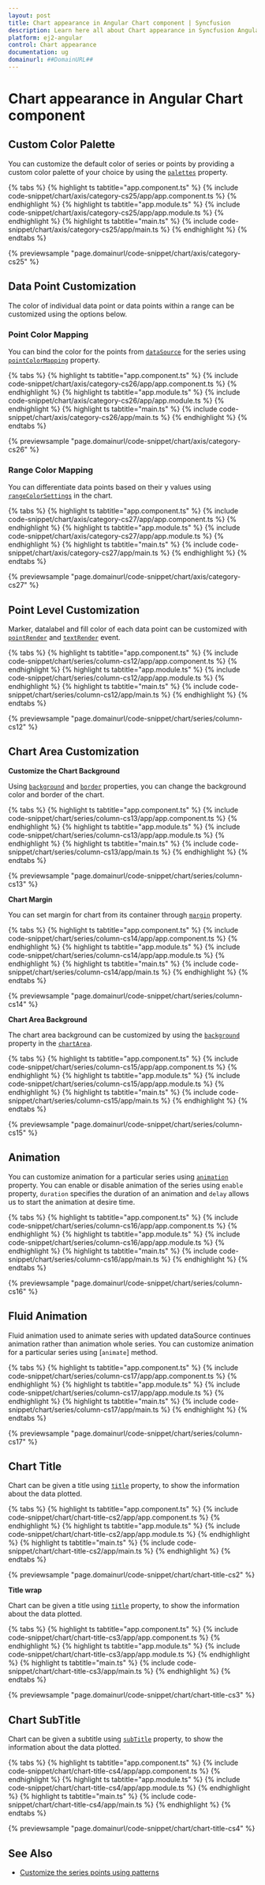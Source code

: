 ```yaml
---
layout: post
title: Chart appearance in Angular Chart component | Syncfusion
description: Learn here all about Chart appearance in Syncfusion Angular Chart component of Syncfusion Essential JS 2 and more.
platform: ej2-angular
control: Chart appearance 
documentation: ug
domainurl: ##DomainURL##
---
```


# Chart appearance in Angular Chart component

## Custom Color Palette

You can customize the default color of series or points by providing a custom color palette of your choice by
using the [`palettes`](https://ej2.syncfusion.com/angular/documentation/api/chart/#palettes) property.

{% tabs %}
{% highlight ts tabtitle="app.component.ts" %}
{% include code-snippet/chart/axis/category-cs25/app/app.component.ts %}
{% endhighlight %}
{% highlight ts tabtitle="app.module.ts" %}
{% include code-snippet/chart/axis/category-cs25/app/app.module.ts %}
{% endhighlight %}
{% highlight ts tabtitle="main.ts" %}
{% include code-snippet/chart/axis/category-cs25/app/main.ts %}
{% endhighlight %}
{% endtabs %}
  
{% previewsample "page.domainurl/code-snippet/chart/axis/category-cs25" %}

## Data Point Customization

The color of individual data point or data points within a range can be customized using the options below.

### Point Color Mapping

You can bind the color for the points from [`dataSource`](https://ej2.syncfusion.com/angular/documentation/api/chart/series/#datasource) for the series using [`pointColorMapping`](https://ej2.syncfusion.com/angular/documentation/api/chart/series/#pointcolormapping) property.

{% tabs %}
{% highlight ts tabtitle="app.component.ts" %}
{% include code-snippet/chart/axis/category-cs26/app/app.component.ts %}
{% endhighlight %}
{% highlight ts tabtitle="app.module.ts" %}
{% include code-snippet/chart/axis/category-cs26/app/app.module.ts %}
{% endhighlight %}
{% highlight ts tabtitle="main.ts" %}
{% include code-snippet/chart/axis/category-cs26/app/main.ts %}
{% endhighlight %}
{% endtabs %}
  
{% previewsample "page.domainurl/code-snippet/chart/axis/category-cs26" %}

### Range Color Mapping

You can differentiate data points based on their y values using [`rangeColorSettings`](https://ej2.syncfusion.com/angular/documentation/api/chart/rangeColorSetting/) in the chart.

{% tabs %}
{% highlight ts tabtitle="app.component.ts" %}
{% include code-snippet/chart/axis/category-cs27/app/app.component.ts %}
{% endhighlight %}
{% highlight ts tabtitle="app.module.ts" %}
{% include code-snippet/chart/axis/category-cs27/app/app.module.ts %}
{% endhighlight %}
{% highlight ts tabtitle="main.ts" %}
{% include code-snippet/chart/axis/category-cs27/app/main.ts %}
{% endhighlight %}
{% endtabs %}
  
{% previewsample "page.domainurl/code-snippet/chart/axis/category-cs27" %}

## Point Level Customization

Marker, datalabel and fill color of each data point can be customized with [`pointRender`](https://ej2.syncfusion.com/angular/documentation/api/chart/iPointRenderEventArgs/) and [`textRender`](https://ej2.syncfusion.com/angular/documentation/api/chart/iTextRenderEventArgs/) event.

{% tabs %}
{% highlight ts tabtitle="app.component.ts" %}
{% include code-snippet/chart/series/column-cs12/app/app.component.ts %}
{% endhighlight %}
{% highlight ts tabtitle="app.module.ts" %}
{% include code-snippet/chart/series/column-cs12/app/app.module.ts %}
{% endhighlight %}
{% highlight ts tabtitle="main.ts" %}
{% include code-snippet/chart/series/column-cs12/app/main.ts %}
{% endhighlight %}
{% endtabs %}
  
{% previewsample "page.domainurl/code-snippet/chart/series/column-cs12" %}

<!-- markdownlint-disable MD036 -->

## Chart Area Customization

<!-- markdownlint-disable MD036 -->

**Customize the Chart Background**

<!-- markdownlint-disable MD013 -->
Using [`background`](https://ej2.syncfusion.com/angular/documentation/api/chart/#background) and [`border`](https://ej2.syncfusion.com/angular/documentation/api/chart/#border) properties, you can change the background color and border of the chart.

{% tabs %}
{% highlight ts tabtitle="app.component.ts" %}
{% include code-snippet/chart/series/column-cs13/app/app.component.ts %}
{% endhighlight %}
{% highlight ts tabtitle="app.module.ts" %}
{% include code-snippet/chart/series/column-cs13/app/app.module.ts %}
{% endhighlight %}
{% highlight ts tabtitle="main.ts" %}
{% include code-snippet/chart/series/column-cs13/app/main.ts %}
{% endhighlight %}
{% endtabs %}
  
{% previewsample "page.domainurl/code-snippet/chart/series/column-cs13" %}

**Chart Margin**

You can set margin for chart from its container through [`margin`](https://ej2.syncfusion.com/angular/documentation/api/chart/#margin) property.

{% tabs %}
{% highlight ts tabtitle="app.component.ts" %}
{% include code-snippet/chart/series/column-cs14/app/app.component.ts %}
{% endhighlight %}
{% highlight ts tabtitle="app.module.ts" %}
{% include code-snippet/chart/series/column-cs14/app/app.module.ts %}
{% endhighlight %}
{% highlight ts tabtitle="main.ts" %}
{% include code-snippet/chart/series/column-cs14/app/main.ts %}
{% endhighlight %}
{% endtabs %}
  
{% previewsample "page.domainurl/code-snippet/chart/series/column-cs14" %}

**Chart Area Background**

The chart area background can be customized by using the [`background`](https://ej2.syncfusion.com/angular/documentation/api/chart/chartAreaModel/#background)
property in the [`chartArea`](https://ej2.syncfusion.com/angular/documentation/api/chart/chartAreaModel/).

{% tabs %}
{% highlight ts tabtitle="app.component.ts" %}
{% include code-snippet/chart/series/column-cs15/app/app.component.ts %}
{% endhighlight %}
{% highlight ts tabtitle="app.module.ts" %}
{% include code-snippet/chart/series/column-cs15/app/app.module.ts %}
{% endhighlight %}
{% highlight ts tabtitle="main.ts" %}
{% include code-snippet/chart/series/column-cs15/app/main.ts %}
{% endhighlight %}
{% endtabs %}
  
{% previewsample "page.domainurl/code-snippet/chart/series/column-cs15" %}

## Animation

You can customize animation for a particular series using [`animation`](https://ej2.syncfusion.com/angular/documentation/api/chart/animationModel/) property. You can enable or disable animation of the series using `enable` property, `duration` specifies the duration of an animation and `delay` allows us to start the animation at desire time.

{% tabs %}
{% highlight ts tabtitle="app.component.ts" %}
{% include code-snippet/chart/series/column-cs16/app/app.component.ts %}
{% endhighlight %}
{% highlight ts tabtitle="app.module.ts" %}
{% include code-snippet/chart/series/column-cs16/app/app.module.ts %}
{% endhighlight %}
{% highlight ts tabtitle="main.ts" %}
{% include code-snippet/chart/series/column-cs16/app/main.ts %}
{% endhighlight %}
{% endtabs %}
  
{% previewsample "page.domainurl/code-snippet/chart/series/column-cs16" %}

## Fluid Animation

Fluid animation used to animate series with updated dataSource continues animation rather than animation whole series. You can customize animation for a particular series using [`animate`] method.

{% tabs %}
{% highlight ts tabtitle="app.component.ts" %}
{% include code-snippet/chart/series/column-cs17/app/app.component.ts %}
{% endhighlight %}
{% highlight ts tabtitle="app.module.ts" %}
{% include code-snippet/chart/series/column-cs17/app/app.module.ts %}
{% endhighlight %}
{% highlight ts tabtitle="main.ts" %}
{% include code-snippet/chart/series/column-cs17/app/main.ts %}
{% endhighlight %}
{% endtabs %}
  
{% previewsample "page.domainurl/code-snippet/chart/series/column-cs17" %}

## Chart Title

Chart can be given a title using [`title`](https://ej2.syncfusion.com/angular/documentation/api/chart/#title) property, to show the information about the data plotted.

{% tabs %}
{% highlight ts tabtitle="app.component.ts" %}
{% include code-snippet/chart/chart-title-cs2/app/app.component.ts %}
{% endhighlight %}
{% highlight ts tabtitle="app.module.ts" %}
{% include code-snippet/chart/chart-title-cs2/app/app.module.ts %}
{% endhighlight %}
{% highlight ts tabtitle="main.ts" %}
{% include code-snippet/chart/chart-title-cs2/app/main.ts %}
{% endhighlight %}
{% endtabs %}
  
{% previewsample "page.domainurl/code-snippet/chart/chart-title-cs2" %}

**Title wrap**

Chart can be given a title using [`title`](https://ej2.syncfusion.com/angular/documentation/api/chart/#title) property, to show the information about the data plotted.

{% tabs %}
{% highlight ts tabtitle="app.component.ts" %}
{% include code-snippet/chart/chart-title-cs3/app/app.component.ts %}
{% endhighlight %}
{% highlight ts tabtitle="app.module.ts" %}
{% include code-snippet/chart/chart-title-cs3/app/app.module.ts %}
{% endhighlight %}
{% highlight ts tabtitle="main.ts" %}
{% include code-snippet/chart/chart-title-cs3/app/main.ts %}
{% endhighlight %}
{% endtabs %}
  
{% previewsample "page.domainurl/code-snippet/chart/chart-title-cs3" %}

## Chart SubTitle

Chart can be given a subtitle using [`subTitle`](https://ej2.syncfusion.com/angular/documentation/api/chart/#subtitle) property, to show the information
about the data plotted.

{% tabs %}
{% highlight ts tabtitle="app.component.ts" %}
{% include code-snippet/chart/chart-title-cs4/app/app.component.ts %}
{% endhighlight %}
{% highlight ts tabtitle="app.module.ts" %}
{% include code-snippet/chart/chart-title-cs4/app/app.module.ts %}
{% endhighlight %}
{% highlight ts tabtitle="main.ts" %}
{% include code-snippet/chart/chart-title-cs4/app/main.ts %}
{% endhighlight %}
{% endtabs %}
  
{% previewsample "page.domainurl/code-snippet/chart/chart-title-cs4" %}

## See Also

* [Customize the series points using patterns](./how-to/points-customization/#customize-the-series-points-by-using-patterns)